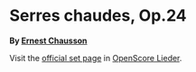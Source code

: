 
# Serres chaudes, Op.24

__By [Ernest Chausson](..)__

Visit the [official set page] in [OpenScore Lieder].

[official set page]: https://musescore.com/openscore-lieder-corpus/sets/5057842
[OpenScore Lieder]: https://musescore.com/openscore-lieder-corpus
